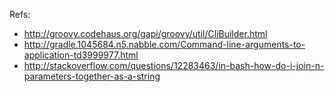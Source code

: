 Refs:

 * http://groovy.codehaus.org/gapi/groovy/util/CliBuilder.html
 * http://gradle.1045684.n5.nabble.com/Command-line-arguments-to-application-td3999977.html
 * http://stackoverflow.com/questions/12283463/in-bash-how-do-i-join-n-parameters-together-as-a-string

